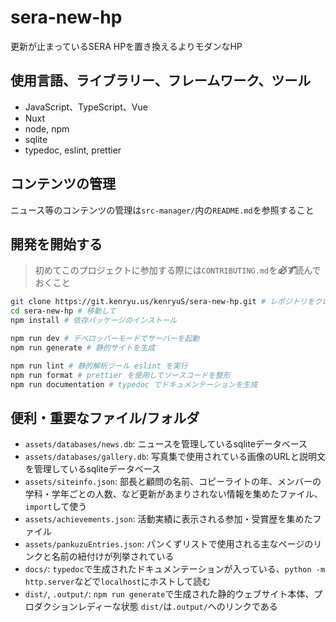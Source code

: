 # sera-new-hp

更新が止まっているSERA HPを置き換えるよりモダンなHP

## 使用言語、ライブラリー、フレームワーク、ツール

* JavaScript、TypeScript、Vue
* Nuxt
* node, npm
* sqlite
* typedoc, eslint, prettier

## コンテンツの管理

ニュース等のコンテンツの管理は`src-manager/`内の`README.md`を参照すること

## 開発を開始する

> 初めてこのプロジェクトに参加する際には`CONTRIBUTING.md`を***必ず***読んでおくこと

```bash
git clone https://git.kenryu.us/kenryuS/sera-new-hp.git # レポジトリをクローン
cd sera-new-hp # 移動して
npm install # 依存パッケージのインストール

npm run dev # デベロッパーモードでサーバーを起動
npm run generate # 静的サイトを生成

npm run lint # 静的解析ツール eslint を実行
npm run format # prettier を使用してソースコードを整形
npm run documentation # typedoc でドキュメンテーションを生成
```

## 便利・重要なファイル/フォルダ

* `assets/databases/news.db`: ニュースを管理しているsqliteデータベース
* `assets/databases/gallery.db`: 写真集で使用されている画像のURLと説明文を管理しているsqliteデータベース
* `assets/siteinfo.json`: 部長と顧問の名前、コピーライトの年、メンバーの学科・学年ごとの人数、など更新があまりされない情報を集めたファイル、`import`して使う
* `assets/achievements.json`: 活動実績に表示される参加・受賞歴を集めたファイル
* `assets/pankuzuEntries.json`: パンくずリストで使用される主なページのリンクと名前の紐付けが列挙されている
* `docs/`: `typedoc`で生成されたドキュメンテーションが入っている、`python -m http.server`などで`localhost`にホストして読む
* `dist/`, `.output/`: `npm run generate`で生成された静的ウェブサイト本体、プロダクションレディーな状態 `dist/`は`.output/`へのリンクである

